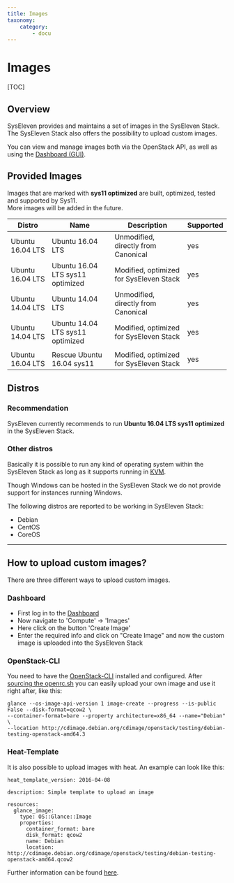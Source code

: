 ```yaml
---
title: Images
taxonomy:
    category:
        - docu
---
```


# Images

[TOC]

## Overview

SysEleven provides and maintains a set of images in the SysEleven Stack.  
The SysEleven Stack also offers the possibility to upload custom images. 

You can view and manage images both via the OpenStack API, as well as using the [Dashboard (GUI)](https://dashboard.cloud.syseleven.net).

## Provided Images

Images that are marked with **sys11 optimized** are built, optimized, tested and supported by Sys11.  
More images will be added in the future.

Distro           | Name                             | Description                             | Supported |
-----------------|----------------------------------|-----------------------------------------|-----------|
Ubuntu 16.04 LTS | Ubuntu 16.04 LTS                 | Unmodified, directly from Canonical     | yes       |
Ubuntu 16.04 LTS | Ubuntu 16.04 LTS sys11 optimized | Modified, optimized for SysEleven Stack | yes       |
Ubuntu 14.04 LTS | Ubuntu 14.04 LTS                 | Unmodified, directly from Canonical     | yes       |
Ubuntu 14.04 LTS | Ubuntu 14.04 LTS sys11 optimized | Modified, optimized for SysEleven Stack | yes       |
                 |                                  |                                         |           |
Ubuntu 16.04 LTS | Rescue Ubuntu 16.04 sys11        | Modified, optimized for SysEleven Stack | yes       |


## Distros

### Recommendation
SysEleven currently recommends to run **Ubuntu 16.04 LTS sys11 optimized** in the SysEleven Stack.

### Other distros
Basically it is possible to run any kind of operating system within the SysEleven Stack as long as it supports running in [KVM](https://www.linux-kvm.org/page/Main_Page).

Though Windows can be hosted in the SysEleven Stack we do not provide support for instances running Windows.

The following distros are reported to be working in SysEleven Stack:

* Debian
* CentOS
* CoreOS

---

## How to upload custom images?

There are three different ways to upload custom images.

### Dashboard

* First log in to the [Dashboard](https://dashboard.cloud.syseleven.net/horizon/project/)  
* Now navigate to 'Compute' -> 'Images'
* Here click on the button 'Create Image'
* Enter the required info and click on "Create Image" and now the custom image is uploaded into the SysEleven Stack

### OpenStack-CLI

You need to have the [OpenStack-CLI](../tutorials/openstack-cli/) installed and configured.
After [sourcing the openrc.sh](../tutorials/api-access/) you can easily upload your own image and use it right after, like this:

```shell
glance --os-image-api-version 1 image-create --progress --is-public False --disk-format=qcow2 \
--container-format=bare --property architecture=x86_64 --name="Debian" \
--location http://cdimage.debian.org/cdimage/openstack/testing/debian-testing-openstack-amd64.3
```

### Heat-Template

It is also possible to upload images with heat.
An example can look like this:
```plain
heat_template_version: 2016-04-08

description: Simple template to upload an image

resources:
  glance_image:
    type: OS::Glance::Image
    properties:
      container_format: bare
      disk_format: qcow2
      name: Debian
      location: http://cdimage.debian.org/cdimage/openstack/testing/debian-testing-openstack-amd64.qcow2
```
Further information can be found [here](https://dashboard.cloud.syseleven.net/horizon/project/stacks/resource_types/OS::Glance::Image).